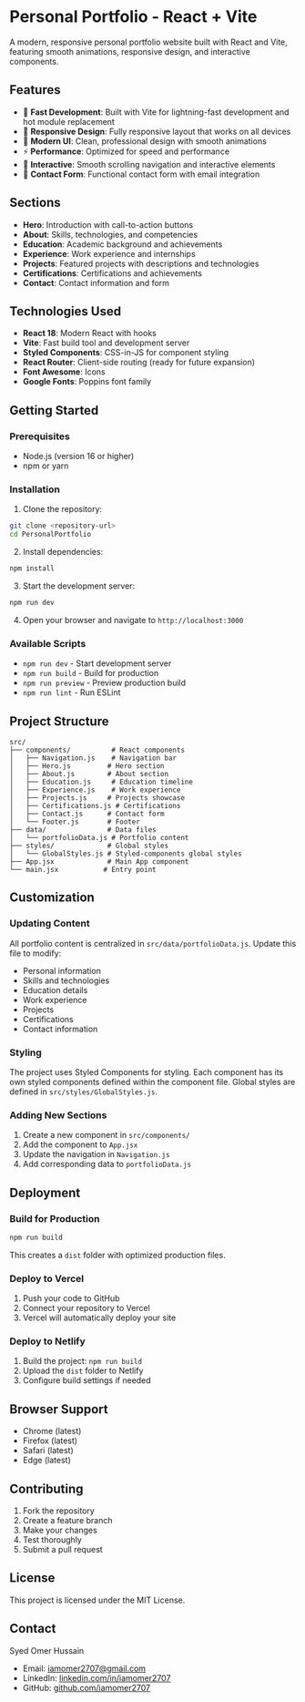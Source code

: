 # Personal Portfolio - React + Vite

A modern, responsive personal portfolio website built with React and Vite, featuring smooth animations, responsive design, and interactive components.

## Features

- 🚀 **Fast Development**: Built with Vite for lightning-fast development and hot module replacement
- 📱 **Responsive Design**: Fully responsive layout that works on all devices
- 🎨 **Modern UI**: Clean, professional design with smooth animations
- ⚡ **Performance**: Optimized for speed and performance
- 🎯 **Interactive**: Smooth scrolling navigation and interactive elements
- 📧 **Contact Form**: Functional contact form with email integration

## Sections

- **Hero**: Introduction with call-to-action buttons
- **About**: Skills, technologies, and competencies
- **Education**: Academic background and achievements
- **Experience**: Work experience and internships
- **Projects**: Featured projects with descriptions and technologies
- **Certifications**: Certifications and achievements
- **Contact**: Contact information and form

## Technologies Used

- **React 18**: Modern React with hooks
- **Vite**: Fast build tool and development server
- **Styled Components**: CSS-in-JS for component styling
- **React Router**: Client-side routing (ready for future expansion)
- **Font Awesome**: Icons
- **Google Fonts**: Poppins font family

## Getting Started

### Prerequisites

- Node.js (version 16 or higher)
- npm or yarn

### Installation

1. Clone the repository:
```bash
git clone <repository-url>
cd PersonalPortfolio
```

2. Install dependencies:
```bash
npm install
```

3. Start the development server:
```bash
npm run dev
```

4. Open your browser and navigate to `http://localhost:3000`

### Available Scripts

- `npm run dev` - Start development server
- `npm run build` - Build for production
- `npm run preview` - Preview production build
- `npm run lint` - Run ESLint

## Project Structure

```
src/
├── components/          # React components
│   ├── Navigation.js    # Navigation bar
│   ├── Hero.js         # Hero section
│   ├── About.js        # About section
│   ├── Education.js     # Education timeline
│   ├── Experience.js    # Work experience
│   ├── Projects.js     # Projects showcase
│   ├── Certifications.js # Certifications
│   ├── Contact.js      # Contact form
│   └── Footer.js       # Footer
├── data/               # Data files
│   └── portfolioData.js # Portfolio content
├── styles/             # Global styles
│   └── GlobalStyles.js # Styled-components global styles
├── App.jsx             # Main App component
└── main.jsx           # Entry point
```

## Customization

### Updating Content

All portfolio content is centralized in `src/data/portfolioData.js`. Update this file to modify:

- Personal information
- Skills and technologies
- Education details
- Work experience
- Projects
- Certifications
- Contact information

### Styling

The project uses Styled Components for styling. Each component has its own styled components defined within the component file. Global styles are defined in `src/styles/GlobalStyles.js`.

### Adding New Sections

1. Create a new component in `src/components/`
2. Add the component to `App.jsx`
3. Update the navigation in `Navigation.js`
4. Add corresponding data to `portfolioData.js`

## Deployment

### Build for Production

```bash
npm run build
```

This creates a `dist` folder with optimized production files.

### Deploy to Vercel

1. Push your code to GitHub
2. Connect your repository to Vercel
3. Vercel will automatically deploy your site

### Deploy to Netlify

1. Build the project: `npm run build`
2. Upload the `dist` folder to Netlify
3. Configure build settings if needed

## Browser Support

- Chrome (latest)
- Firefox (latest)
- Safari (latest)
- Edge (latest)

## Contributing

1. Fork the repository
2. Create a feature branch
3. Make your changes
4. Test thoroughly
5. Submit a pull request

## License

This project is licensed under the MIT License.

## Contact

Syed Omer Hussain
- Email: iamomer2707@gmail.com
- LinkedIn: [linkedin.com/in/iamomer2707](https://www.linkedin.com/in/iamomer2707/)
- GitHub: [github.com/iamomer2707](https://github.com/iamomer2707)
